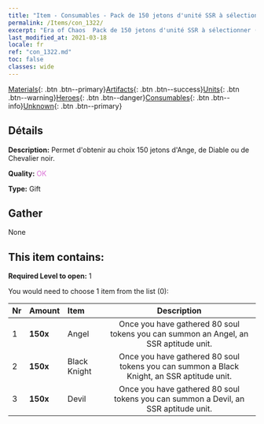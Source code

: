 ```yaml
---
title: "Item - Consumables - Pack de 150 jetons d'unité SSR à sélectionner (Ange, Diable, Chevalier noir)"
permalink: /Items/con_1322/
excerpt: "Era of Chaos  Pack de 150 jetons d'unité SSR à sélectionner (Ange, Diable, Chevalier noir)"
last_modified_at: 2021-03-18
locale: fr
ref: "con_1322.md"
toc: false
classes: wide
---
```

 [Materials](/fr/Items/){: .btn .btn--primary}[Artifacts](/fr/Items/Artifacts/){: .btn .btn--success}[Units](/fr/Items/Units/){: .btn .btn--warning}[Heroes](/fr/Items/Heroes/){: .btn .btn--danger}[Consumables](/fr/Items/Consumables/){: .btn .btn--info}[Unknown](/fr/Items/Unknown/){: .btn .btn--primary}

## Détails
 **Description:** Permet d'obtenir au choix 150 jetons d'Ange, de Diable ou de Chevalier noir.

 **Quality:** <span style="color: #DA70D6">OK</span>

 **Type:** Gift

## Gather

  None

## This item contains:

 **Required Level to open:** 1

 You would need to choose 1 item from the list (0):

  | Nr | Amount |     Item    | Description |
  |:---|:-------|:------------|:-----------:|
  | 1 |  **150x** | Angel | Once you have gathered 80 soul tokens you can summon an Angel, an SSR aptitude unit.  | 
  | 2 |  **150x** | Black Knight | Once you have gathered 80 soul tokens you can summon a Black Knight, an SSR aptitude unit.  | 
  | 3 |  **150x** | Devil | Once you have gathered 80 soul tokens you can summon a Devil, an SSR aptitude unit.  | 

